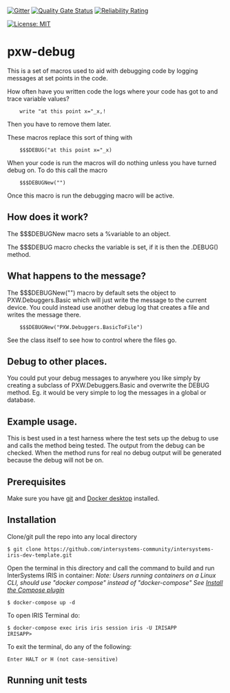  [![Gitter](https://img.shields.io/badge/Available%20on-Intersystems%20Open%20Exchange-00b2a9.svg)](https://openexchange.intersystems.com/package/intersystems-iris-dev-template)
 [![Quality Gate Status](https://community.objectscriptquality.com/api/project_badges/measure?project=intersystems_iris_community%2Fintersystems-iris-dev-template&metric=alert_status)](https://community.objectscriptquality.com/dashboard?id=intersystems_iris_community%2Fintersystems-iris-dev-template)
 [![Reliability Rating](https://community.objectscriptquality.com/api/project_badges/measure?project=intersystems_iris_community%2Fintersystems-iris-dev-template&metric=reliability_rating)](https://community.objectscriptquality.com/dashboard?id=intersystems_iris_community%2Fintersystems-iris-dev-template)

[![License: MIT](https://img.shields.io/badge/License-MIT-blue.svg?style=flat&logo=AdGuard)](LICENSE)
# pxw-debug
This is a set of macros used to aid with debugging code by logging messages at set points in the code.

How often have you written code the logs where your code has got to and trace variable values?
```
    write "at this point x="_x,!
```
Then you have to remove them later. 

These macros replace this sort of thing with 
```
    $$$DEBUG("at this point x="_x)
```

When your code is run the macros will do nothing unless you have turned debug on. To do this call the macro
```
    $$$DEBUGNew("")
```


Once this macro is run the debugging macro will be active.

## How does it work?
The $$$DEBUGNew macro sets a %variable to an object.

The $$$DEBUG macro checks the variable is set, if it is then the .DEBUG() method.

## What happens to the message?
The $$$DEBUGNew("") macro by default sets the object to PXW.Debuggers.Basic which will just write the message to the current device.
You could instead use another debug log that creates a file and writes the message there.
```
    $$$DEBUGNew("PXW.Debuggers.BasicToFile")
```
See the class itself to see how to control where the files go.

## Debug to other places.
You could put your debug messages to anywhere you like simply by creating a subclass of PXW.Debuggers.Basic and overwrite the DEBUG method. Eg. it would be very simple to log the messages in a global or database. 

## Example usage.
This is best used in a test harness where the test sets up the debug to use and calls the method being tested. The output from the debug can be checked. When the method runs for real no debug output will be generated because the debug will not be on. 






## Prerequisites
Make sure you have [git](https://git-scm.com/book/en/v2/Getting-Started-Installing-Git) and [Docker desktop](https://www.docker.com/products/docker-desktop) installed.

## Installation

Clone/git pull the repo into any local directory

```
$ git clone https://github.com/intersystems-community/intersystems-iris-dev-template.git
```

Open the terminal in this directory and call the command to build and run InterSystems IRIS in container:
*Note: Users running containers on a Linux CLI, should use "docker compose" instead of "docker-compose"*
*See [Install the Compose plugin](https://docs.docker.com/compose/install/linux/)*



```
$ docker-compose up -d
```

To open IRIS Terminal do:

```
$ docker-compose exec iris iris session iris -U IRISAPP
IRISAPP>
```

To exit the terminal, do any of the following:

```
Enter HALT or H (not case-sensitive)
```



## Running unit tests

